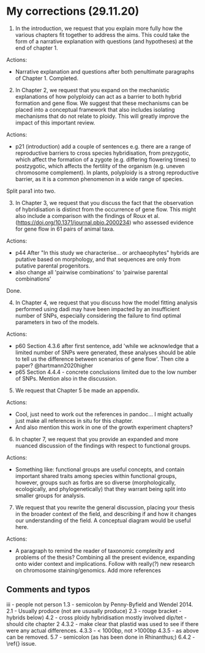 # My corrections (29.11.20)

1. In the introduction, we request that you explain more fully how the various chapters fit together to address the aims. This could take the form of a narrative explanation with questions (and hypotheses) at the end of chapter 1.

Actions:
- Narrative explanation and questions after both penultimate paragraphs of Chapter 1.
Completed.

2. In Chapter 2, we request that you expand on the mechanistic explanations of how polyploidy can act as a barrier to both hybrid formation and gene flow. We suggest that these mechanisms can be placed into a conceptual framework that also includes isolating mechanisms that do not relate to ploidy. This will greatly improve the impact of this important review.

Actions:
- p21 (introduction) add a couple of sentences e.g. there are a range of reproductive barriers to cross species hybridisation, from prezygotic, which affect the formation of a zygote (e.g. differing flowering times) to postzygotic, which affects the fertility of the organism (e.g. uneven chromosome complement). In plants, polyploidy is a strong reproductive barrier, as it is a common phenomenon in a wide range of species.

Split para1 into two.


3. In Chapter 3, we request that you discuss the fact that the observation of hybridisation is distinct
from the occurrence of gene flow. This might also include a comparison with the findings of Roux
et al. (https://doi.org/10.1371/journal.pbio.2000234) who assessed evidence for gene flow in 61
pairs of animal taxa. 

Actions:
- p44 After "In this study we characterise... or archaeophytes" hybrids are putative based on 
morphology, and that sequences are only from putative parental progenitors.
- also change all 'pairwise combinations' to 'pairwise parental combinations'

Done.

4. In Chapter 4, we request that you discuss how the model fitting analysis performed using dadi
may have been impacted by an insufficient number of SNPs, especially considering the failure to
find optimal parameters in two of the models.

Actions:
- p60 Section 4.3.6 after first sentence, add 'while we acknowledge that a limited number of SNPs 
were generated, these analyses should be able to tell us the difference between scenarios of gene flow'.
Then cite a paper? @hartmann2020higher
- p65 Section 4.4.4 - concrete conclusions limited due to the low number of SNPs. Mention also in the discussion.

5. We request that Chapter 5 be made an appendix. 

Actions:
- Cool, just need to work out the references in pandoc... I might actually just make all references in situ for this chapter.
- And also mention this work in one of the growth experiment chapters?


6. In chapter 7, we request that you provide an expanded and more nuanced discussion of the
findings with respect to functional groups.

Actions:
- Something like: functional groups are useful concepts, and contain important shared traits among species within functional groups,
however, groups such as forbs are so diverse (morphologically, ecologically, and phylogenetically) that they warrant being split into smaller groups for analysis.


7. We request that you rewrite the general discussion, placing your thesis in the broader context of
the field, and describing if and how it changes our understanding of the field. A conceptual diagram
would be useful here.

Actions:

- A paragraph to remind the reader of taxonomic complexity and problems of the thesis? Combining all the present evidence, expanding onto wider context and implications. Follow with really(?) new research on chromosome staining/genomics. Add more references

## Comments and typos

iii - people not person
1.3 - semicolon by Penny-Byfield and Wendel 2014.
2.1 - Usually produce (not are ususally produce)
2.3 - rouge bracket - hybrids below)
4.2 - cross ploidy hybridisation mostly involved dip/tet - should cite chapter 2
4.3.2 - make clear that plastid was used to see if there were any actual differences.
4.3.3 - < 1000bp, not >1000bp
4.3.5 - as above can be removed.
5.7 - semicolon (as has been done in Rhinanthus;)
6.4.2 - \ref{} issue.